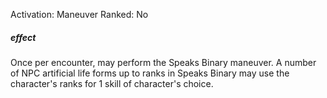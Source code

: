 Activation: Maneuver
Ranked: No
##### effect
Once per encounter, may perform the Speaks
Binary maneuver. A number of NPC artificial
life forms up to ranks in Speaks Binary may
use the character's ranks for 1 skill of
character's choice.